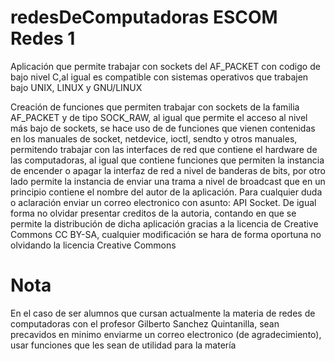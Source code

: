 # redesDeComputadoras ESCOM Redes 1

Aplicación que permite trabajar con sockets del AF_PACKET con codigo de bajo nivel C,al igual es compatible con sistemas operativos que trabajen bajo UNIX, LINUX y GNU/LINUX


Creación de funciones que permiten trabajar con sockets de la familia AF_PACKET y de tipo SOCK_RAW, al igual que permite el acceso al nivel más bajo de sockets, se hace uso de de funciones que vienen contenidas en los manuales de socket, netdevice, ioctl, sendto y otros manuales, permitendo trabajar con las interfaces de red que contiene el hardware de las computadoras, al igual que contiene funciones que permiten la instancia de encender o apagar la interfaz de red a nivel de banderas de bits, por otro lado permite la instancia de enviar una trama a nivel de broadcast que en un principio contiene el nombre del autor de la aplicación. 
Para cualquier duda o aclaración enviar un correo electronico con asunto: API Socket. 
De igual forma no olvidar presentar creditos de la autoria, contando en que se permite la distribución de dicha aplicación gracias a la licencia de Creative Commons CC BY-SA, cualquier modificación se hara de forma oportuna no olvidando la licencia Creative Commons

# Nota
En el caso de ser alumnos que cursan actualmente la materia de redes de computadoras con el profesor Gilberto Sanchez Quintanilla, sean precavidos en minimo enviarme un correo electronico (de agradecimiento), usar funciones que les sean de utilidad para la matería 
